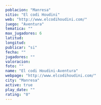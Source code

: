 ```yaml
---
poblacion: "Manresa"
sitio: "El codi Houdini"
web: "http://www.elcodihoudini.com/"
juego: "Aventura"
tematica: ""
max_jugadores: 6
latitud: 
longitud: 
publicar: "si"
fecha: ""
jugadores: ""
valoracion: 
foto: ""
name: "El codi Houdini-Aventura"
webpage: "http://www.elcodihoudini.com/"
city: "Manresa"
active: true
play_date: ""
rating: "0"
---
```

